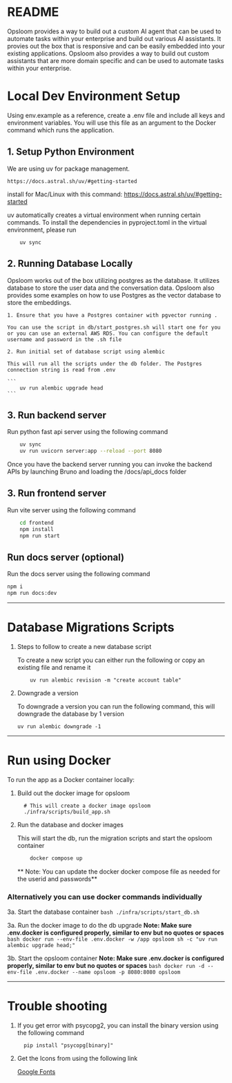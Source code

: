 # README
Opsloom provides a way to build out a custom AI agent that can be used to automate tasks within your enterprise and build out various AI assistants. It provies out the box that is responsive and can be easily embedded into your existing applications. Opsloom also provides a way to build out custom assistants that are more domain specific and can be used to automate tasks within your enterprise.

# Local Dev Environment Setup
Using env.example as a reference, create a .env file and include all keys and environment variables.
You will use this file as an argument to the Docker command which runs the application.

## 1. Setup Python Environment

We are using uv for package management.

`https://docs.astral.sh/uv/#getting-started`

install for Mac/Linux with this command: https://docs.astral.sh/uv/#getting-started

uv automatically creates a virtual environment when running certain commands. To install the dependencies in pyproject.toml in the virtual environment, please run

```
    uv sync
```

## 2. Running Database Locally
Opsloom works out of the box utilizing postgres as the database. It utilizes database to store the user data and the conversation data. Opsloom also provides some examples on how to use Postgres as the vector database to store the embeddings.

    1. Ensure that you have a Postgres container with pgvector running . 
        
    You can use the script in db/start_postgres.sh will start one for you or you can use an external AWS RDS. You can configure the default username and password in the .sh file

    2. Run initial set of database script using alembic

    This will run all the scripts under the db folder. The Postgres connection string is read from .env

    ```
        uv run alembic upgrade head
    ```

## 3. Run backend server
Run python fast api server using the following command

```bash
    uv sync 
    uv run uvicorn server:app --reload --port 8080
```

Once you have the backend server running you can invoke the backend APIs by launching Bruno and loading the /docs/api_docs folder


## 3. Run frontend server

Run vite server using the following command

```bash
    cd frontend
    npm install
    npm run start
```


## Run docs server (optional)

Run the docs server using the following command
```bash
npm i
npm run docs:dev
```
-------------------

# Database Migrations Scripts

1. Steps to follow to create a new database script

    To create a new script you can either run the following or copy an existing file and rename it
    ```
        uv run alembic revision -m "create account table"
    ```

2. Downgrade a version

    To downgrade a version you can run the following command, this will downgrade the database by 1 version

    ```
    uv run alembic downgrade -1
    ```


-------------------

# Run using Docker

To run the app as a Docker container locally:

1. Build out the docker image for opsloom

    ```
      # This will create a docker image opsloom
      ./infra/scripts/build_app.sh
    ```

2. Run the database and docker images 

    This will start the db, run the migration scripts and start the opsloom container
    ```bash
        docker compose up
    ```
    ** Note: You can update the docker docker compose file as needed for the userid and passwords**

### Alternatively you can use docker commands individually
3a. Start the database container
    ```bash
        ./infra/scripts/start_db.sh
    ```

3a. Run the docker image to do the db upgrade
    **Note: Make sure .env.docker is configured properly, similar to env but no quotes or spaces**
    ```bash
        docker run --env-file .env.docker -w /app opsloom sh -c "uv run alembic upgrade head;"
    ```

3b. Start the opsloom container
    **Note: Make sure .env.docker is configured properly, similar to env but no quotes or spaces**
    ```bash
        docker run -d --env-file .env.docker --name opsloom -p 8080:8080 opsloom
    ```

-------------------

# Trouble shooting 
1. If you get error with psycopg2, you can install the binary version using the following command

    ```
      pip install "psycopg[binary]"
    ```

2. Get the Icons from using the following link

    [Google Fonts](https://fonts.google.com/icons?selected=Material+Symbols+Outlined:support_agent:FILL@0;wght@400;GRAD@0;opsz@24&icon.query=car&icon.size=24&icon.color=%235f6368)